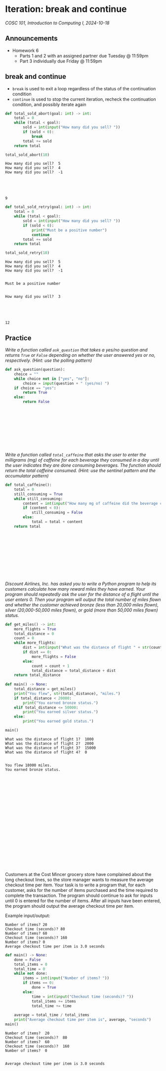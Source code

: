 # Iteration: break and continue
_COSC 101, Introduction to Computing I, 2024-10-18_

## Announcements
* Homework 6
    * Parts 1 and 2 with an assigned partner due Tuesday @ 11:59pm
    * Part 3 individually due Friday @ 11:59pm

## break and continue

* `break` is used to exit a loop regardless of the status of the continuation condition
* `continue` is used to stop the current iteration, recheck the continuation condition, and possibly iterate again


```python
def total_sold_abort(goal: int) -> int:
    total = 0
    while (total < goal):
        sold = int(input("How many did you sell? "))
        if (sold < 0):
            break
        total += sold
    return total

total_sold_abort(10)
```

    How many did you sell?  5
    How many did you sell?  4
    How many did you sell?  -1





    9




```python
def total_sold_retry(goal: int) -> int:
    total = 0
    while (total < goal):
        sold = int(input("How many did you sell? "))
        if (sold < 0):
            print("Must be a positive number")
            continue
        total += sold
    return total

total_sold_retry(10)
```

    How many did you sell?  5
    How many did you sell?  4
    How many did you sell?  -1


    Must be a positive number


    How many did you sell?  3





    12



## Practice

_Write a function called `ask_question` that takes a yes/no question and returns `True` or `False` depending on whether the user answered yes or no, respectively. (Hint: use the polling pattern)_


```python
def ask_question(question):
    choice = ""
    while choice not in ["yes", "no"]:
        choice = input(question + " (yes/no) ")
    if choice == "yes":
        return True
    else:
        return False
```

```










```

_Write a function called `total_caffeine` that asks the user to enter the milligrams (mg) of caffeine for each beverage they consumed in a day until the user indicates they are done consuming beverages. The function should return the total caffeine consumed. (Hint: use the sentinel pattern and the accumulator pattern)_


```python
def total_caffeine():
    total = 0
    still_consuming = True
    while still_consuming:
        content = int(input("How many mg of caffeine did the beverage contain? "))
        if (content < 0):
            still_consuming = False
        else:
            total = total + content
    return total
```

```











```

_Discount Airlines, Inc. has asked you to write a Python program to help its customers calculate how many reward miles they have earned. Your program should repeatedly ask the user for the distance of a flight until the user enters 0. Then your program will output the total number of miles flown and whether the customer achieved bronze (less than 20,000 miles flown), silver (20,000-50,000 miles flown), or gold (more than 50,000 miles flown) status._


```python
def get_miles() -> int:
    more_flights = True
    total_distance = 0
    count = 0
    while more_flights:
        dist = int(input("What was the distance of flight " + str(count + 1) + "? "))
        if dist == 0:
            more_flights = False
        else:
            count = count + 1
            total_distance = total_distance + dist
    return total_distance
    
def main() -> None:
    total_distance = get_miles()
    print("You flew", str(total_distance), "miles.")
    if total_distance < 20000:
        print("You earned bronze status.")
    elif total_distance <= 50000:
        print("You earned silver status.")
    else:
        print("You earned gold status.")

main()
```

    What was the distance of flight 1?  1000
    What was the distance of flight 2?  2000
    What was the distance of flight 3?  15000
    What was the distance of flight 4?  0


    You flew 18000 miles.
    You earned bronze status.


```






















```

Customers at the Cost Mincer grocery store have complained about the long checkout lines, so the store manager wants to measure the average checkout time per item. Your task is to write a program that, for each customer, asks for the number of items purchased and the time required to complete the transaction. The program should continue to ask for inputs until 0 is entered for the number of items. After all inputs have been entered, the program should output the average checkout time per item.

Example input/output:
```
Number of items? 20
Checkout time (seconds)? 80
Number of items? 60
Checkout time (seconds)? 160
Number of items? 0
Average checkout time per item is 3.0 seconds
```


```python
def main() -> None:
    done = False
    total_items = 0
    total_time = 0
    while not done:
        items = int(input("Number of items? "))
        if items == 0:
            done = True
        else:
            time = int(input("Checkout time (seconds)? "))
            total_items += items
            total_time += time
    
    average = total_time / total_items
    print("Average checkout time per item is", average, "seconds")
main()
```

    Number of items?  20
    Checkout time (seconds)?  80
    Number of items?  60
    Checkout time (seconds)?  160
    Number of items?  0


    Average checkout time per item is 3.0 seconds

